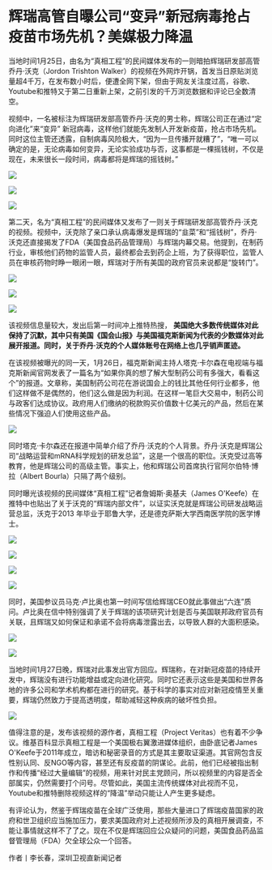 # 辉瑞高管自曝公司“变异”新冠病毒抢占疫苗市场先机？美媒极力降温

当地时间1月25日，由名为“真相工程”的民间媒体发布的一则暗拍辉瑞研发部高管乔丹·沃克（Jordon Trishton
Walker）的视频在外网炸开锅，首发当日原贴浏览量超4千万，在发布数小时后，便遭全网下架，但由于网友关注度过高，谷歌、Youtube和推特又于第二日重新上架，之前引发的千万浏览数据和评论已全数清空。

视频中，一名被标注为辉瑞研发部高管乔丹·沃克的男士称，辉瑞公司正在通过“定向进化”来“变异”
新冠病毒，这样他们就能先发制人开发新疫苗，抢占市场先机。同时这位主管还透露，自制病毒风险极大，“因为一旦传播开就糟了”，“唯一可以确定的是，无论病毒如何变异，无论实验成功与否，这事都是一棵摇钱树，不仅是现在，未来很长一段时间，病毒都将是辉瑞的摇钱树。”

![](https://inews.gtimg.com/newsapp_bt/0/15634909913/1000)

![](https://inews.gtimg.com/newsapp_bt/0/15634909839/1000)

![](https://inews.gtimg.com/newsapp_bt/0/15634909945/1000)

第二天，名为“真相工程”的民间媒体又发布了一则关于辉瑞研发部高管乔丹·沃克的视频。视频中，沃克除了亲口承认病毒爆发是辉瑞的“韭菜”和“摇钱树”，乔丹·沃克还直接揭发了FDA（美国食品药品管理局）与辉瑞内幕交易。他提到，在制药行业，审核他们药物的监管人员，最终都会去到药企上班，为了获得职位，监管人员在审核药物时睁一眼闭一眼，辉瑞对于所有美国的政府官员来说都是“旋转门”。

![](https://inews.gtimg.com/newsapp_bt/0/15634909889/1000)

![](https://inews.gtimg.com/newsapp_bt/0/15634909905/1000)

![](https://inews.gtimg.com/newsapp_bt/0/15634909860/1000)

该视频信息量较大，发出后第一时间冲上推特热搜，
**美国绝大多数传统媒体对此保持了沉默，其中只有美国《国会山报》与美国福克斯新闻为代表的少数媒体对此展开报道。同时，关于乔丹·沃克的个人媒体账号在网络上也几乎销声匿迹。**

在该视频被曝光的同一天，1月26日，福克斯新闻主持人塔克·卡尔森在电视端与福克斯新闻官网发表了一篇名为“如果你真的想了解大型制药公司有多强大，看看这个”的报道。文章称，美国制药公司花在游说国会上的钱比其他任何行业都多，他们这样做不是偶然的，他们这么做是因为利润。在这样一笔巨大交易中，制药公司与政客们达成协议。政府用人们缴纳的税款购买价值数十亿美元的产品，然后在某些情况下强迫人们使用这些产品。

![](https://inews.gtimg.com/newsapp_bt/0/15634909833/1000)

同时塔克·卡尔森还在报道中简单介绍了乔丹·沃克的个人背景。乔丹·沃克是辉瑞公司“战略运营和mRNA科学规划的研发总监”，这是一个很高的职位。沃克受过高等教育，他是辉瑞公司的高级主管。事实上，他和辉瑞公司首席执行官阿尔伯特·博拉（Albert
Bourla）只隔了两个级别。

同时曝光该视频的民间媒体“真相工程”记者詹姆斯·奥基夫（James
O'Keefe）在推特中也贴出了关于沃克的“辉瑞内部文件”，以证实沃克就是辉瑞公司研发战略运营总监，沃克于2013
年毕业于耶鲁大学，还是德克萨斯大学西南医学院的医学博士。

![](https://inews.gtimg.com/newsapp_bt/0/15634909877/1000)

![](https://inews.gtimg.com/newsapp_bt/0/15634909879/1000)

![](https://inews.gtimg.com/newsapp_bt/0/15634909873/1000)

![](https://inews.gtimg.com/newsapp_bt/0/15634909866/1000)

同时，美国参议员马克·卢比奥也第一时间写信给辉瑞CEO就此事做出“六连”质问。卢比奥在信中特别强调了关于辉瑞的该项研究计划是否与美国联邦政府官员有关联，且辉瑞又如何保证和承诺不会将病毒泄露出去，以导致人群的大面积感染。

![](https://inews.gtimg.com/newsapp_bt/0/15634909831/1000)

![](https://inews.gtimg.com/newsapp_bt/0/15634909845/1000)

当地时间1月27日晚，辉瑞对此事发出官方回应。辉瑞称，在对新冠疫苗的持续开发中，辉瑞没有进行功能增益或定向进化研究。同时它还表示这些是美国和世界各地的许多公司和学术机构都在进行的研究。基于科学的事实对应对新冠疫情至关重要，辉瑞仍然致力于提高透明度，帮助减轻这种疾病的破坏性负担。

![](https://inews.gtimg.com/newsapp_bt/0/15634909867/1000)

值得注意的是，发布该视频的源作者，真相工程（Project
Veritas）也有着不少争议。维基百科显示真相工程是一个美国极右翼激进媒体组织，由卧底记者James
O'Keefe于2011年成立，暗访和秘密录音的方式是其主要取证渠道。其官网包含反性别认同、反NGO等内容，甚至还有反疫苗的阴谋论。此前，他们已经被指出制作和传播“经过大量编辑”的视频，用来针对民主党顾问，所以视频里的内容是否全部属实，仍然需要打个问号。尽管如此，美国主流传统媒体对此视而不见，Youtube和推特删除视频这样的“降温”举动只能让人产生更多疑虑。

有评论认为，然鉴于辉瑞疫苗在全球广泛使用，那些大量进口了辉瑞疫苗国家的政府和世卫组织应当施加压力，要求美国政府对上述视频所涉及的真相开展调查，不能让事情就这样不了了之。现在不仅是辉瑞回应公众疑问的问题，美国食品药品监督管理局（FDA）欠全球公众一个回答。

作者丨李长春，深圳卫视直新闻记者

